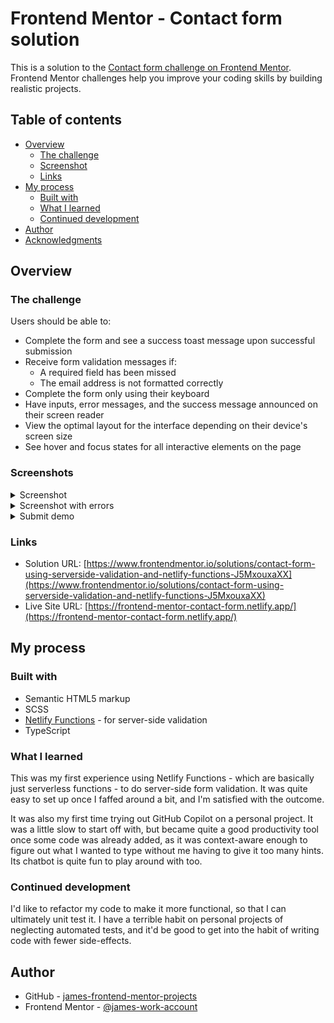 # Frontend Mentor - Contact form solution

This is a solution to the [Contact form challenge on Frontend Mentor](https://www.frontendmentor.io/challenges/contact-form--G-hYlqKJj). Frontend Mentor challenges help you improve your coding skills by building realistic projects.

## Table of contents

- [Overview](#overview)
  - [The challenge](#the-challenge)
  - [Screenshot](#screenshot)
  - [Links](#links)
- [My process](#my-process)
  - [Built with](#built-with)
  - [What I learned](#what-i-learned)
  - [Continued development](#continued-development)
- [Author](#author)
- [Acknowledgments](#acknowledgments)

## Overview

### The challenge

Users should be able to:

- Complete the form and see a success toast message upon successful submission
- Receive form validation messages if:
  - A required field has been missed
  - The email address is not formatted correctly
- Complete the form only using their keyboard
- Have inputs, error messages, and the success message announced on their screen reader
- View the optimal layout for the interface depending on their device's screen size
- See hover and focus states for all interactive elements on the page

### Screenshots

<details>
 <summary>Screenshot</summary>

![Screenshot of webpage](./readme-screenshots/screenshot.png)

</details>

<details>
 <summary>Screenshot with errors</summary>

![Screenshot of error validation example](./readme-screenshots/errors.png)

</details>

<details>
 <summary>Submit demo</summary>

![Recording of successful submission](./readme-screenshots/submit.png)

</details>

### Links

- Solution URL: [https://www.frontendmentor.io/solutions/contact-form-using-serverside-validation-and-netlify-functions-J5MxouxaXX](https://www.frontendmentor.io/solutions/contact-form-using-serverside-validation-and-netlify-functions-J5MxouxaXX)
- Live Site URL: [https://frontend-mentor-contact-form.netlify.app/](https://frontend-mentor-contact-form.netlify.app/)

## My process

### Built with

- Semantic HTML5 markup
- SCSS
- [Netlify Functions](https://docs.netlify.com/functions/get-started/?fn-language=ts) - for server-side validation
- TypeScript

### What I learned

This was my first experience using Netlify Functions - which are basically just serverless functions - to do server-side form validation. It was quite easy to set up once I faffed around a bit, and I'm satisfied with the outcome.

It was also my first time trying out GitHub Copilot on a personal project. It was a little slow to start off with, but became quite a good productivity tool once some code was already added, as it was context-aware enough to figure out what I wanted to type without me having to give it too many hints. Its chatbot is quite fun to play around with too.

### Continued development

I'd like to refactor my code to make it more functional, so that I can ultimately unit test it. I have a terrible habit on personal projects of neglecting automated tests, and it'd be good to get into the habit of writing code with fewer side-effects.

## Author

- GitHub - [james-frontend-mentor-projects](https://github.com/james-frontend-mentor-projects)
- Frontend Mentor - [@james-work-account](https://www.frontendmentor.io/profile/james-work-account)
